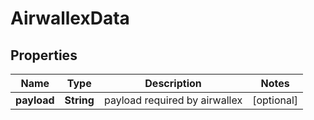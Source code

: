 

# AirwallexData


## Properties

| Name | Type | Description | Notes |
|------------ | ------------- | ------------- | -------------|
|**payload** | **String** | payload required by airwallex |  [optional] |



